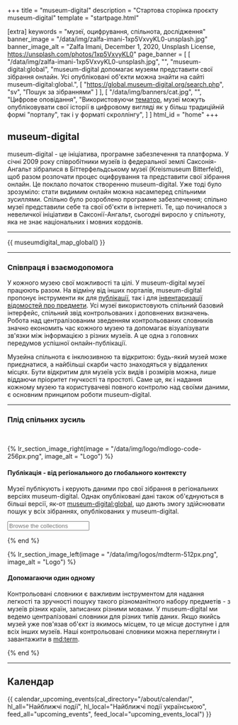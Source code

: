 +++
title = "museum-digital"
description = "Стартова сторінка проєкту museum-digital"
template = "startpage.html"

[extra]
keywords = "музеї, оцифрування, спільнота, дослідження"
banner_image = "/data/img/zalfa-imani-1xp5VxvyKL0-unsplash.jpg"
banner_image_alt = "Zalfa Imani, December 1, 2020, Unsplash License, https://unsplash.com/photos/1xp5VxvyKL0"
page_banner = [
    [
        "/data/img/zalfa-imani-1xp5VxvyKL0-unsplash.jpg",
        "",
        "museum-digital:global",
        "museum-digital допомагає музеям представити свої зібрання онлайн. Усі опубліковані об'єкти можна знайти на сайті museum-digital:global.",
        [
            "https://global.museum-digital.org/search.php",
            "sv",
            "Пошук за зібраннями"
        ]
    ],
    [
        "/data/img/banners/cat.jpg",
        "",
        "Цифрове оповідання",
        "Використовуючи <a href='/software/themator/'>тематор</a>, музеї можуть опубліковувати свої історії в цифровому вигляді як у більш традиційній формі \"порталу\", так і у форматі скроллінгу",
    ]
]
html_id = "home"
+++

## museum-digital

museum-digital - це ініціатива, програмне забезпечення та платформа. У січні 2009 року співробітники музеїв із федеральної землі Саксонія-Ангальт зібралися в Біттерфельдському музеї (Kreismuseum Bitterfeld), щоб разом розпочати процес оцифрування та представити свої зібрання онлайн. Це поклало початок створенню museum-digital. Уже тоді було зрозуміло: стати видимим онлайн можна насамперед спільними зусиллями. Спільно було розроблено програмне забезпечення; спільно музеї представили себе та свої об'єкти в інтернеті. Те, що починалося з невеличкої ініціативи в Саксонії-Ангальт, сьогодні виросло у спільноту, яка не знає національних і мовних кордонів. 

----

{{ museumdigital_map_global() }}

----

### Співпраця і взаємодопомога

У кожного музею свої можливості та цілі. У museum-digital музеї працюють разом. На відміну від інших порталів, museum-digital пропонує інструменти як для [публікації](/software/frontend), так і для [інвентаризації відомостей про предмети](/software/musdb). Усі музеї використовують спільний базовий інтерфейс, спільний звід контрольованих і доповнених визначень. Робота над централізованим зведенням контрольованих словників значно економить час кожного музею та допомагає візуалізувати зв'язки між інформацією з різних музеїв. А це одна з головних передумов успішної онлайн-публікації.

Музейна спільнота є інклюзивною та відкритою: будь-який музей може приєднатися, а найбільші скарби часто знаходяться у віддалених місцях. Бути відкритим для музеїв усіх видів і розмірів можна, лише віддаючи пріоритет гнучкості та простоті. Саме це, як і надання кожному музею та користувачеві повного контролю над своїми даними, є основним принципом роботи museum-digital.

----

### Плід спільних зусиль

<br/>

{% lr_section_image_right(image = "/data/img/logo/mdlogo-code-256px.png", image_alt = "Logo") %}
#### Публікація - від регіонального до глобального контексту

Музеї публікують і керують даними про свої зібрання в регіональних версіях museum-digital. Однак опубліковані дані також об'єднуються в більші версії, як-от [museum-digital:global](https://global.museum-digital.org/), що дають змогу здійснювати пошук у всіх зібраннях, опублікованих у museum-digital.

<form action="https://global.museum-digital.org/search.php">
    <input type="search" name="sv" placeholder="Browse the collections">
</form>
{% end %}

<br/>

{% lr_section_image_left(image = "/data/img/logos/mdterm-512px.png", image_alt = "Logo") %}
#### Допомагаючи один одному

Контрольовані словники є важливим інструментом для надання легкості та зручності пошуку такого різноманітного набору предметів - з музеїв різних країн, записаних різними мовами. У museum-digital ми ведемо централізовані словники для різних типів даних. Якщо якийсь музей уже пов'язав об'єкт із якимось місцем, то це місце доступне і для всіх інших музеїв. Наші контрольовані словники можна переглянути і завантажити в [md:term](https://term.museum-digital.de/).

{% end %}

----

## Календар

{{ calendar_upcoming_events(cal_directory="/about/calendar/", hl_all="Найближчі події", hl_local="Найближчі події українською", feed_all="upcoming_events", feed_local="upcoming_events_local") }}
